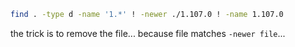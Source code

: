 ```sh
find . -type d -name '1.*' ! -newer ./1.107.0 ! -name 1.107.0
```

the trick is to remove the file...
because file matches `-newer file`...
